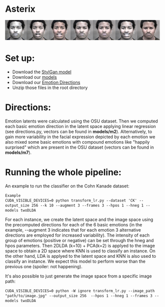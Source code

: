 
# Asterix
![](img.png)
# Set up:
* Download the [StylGan model](https://drive.google.com/file/d/1Y0WMfL7LFgjJy-8FbxhmS1K-YXHRNwKs/view?usp=sharing)
* Download our [models](https://drive.google.com/file/d/1Y0WMfL7LFgjJy-8FbxhmS1K-YXHRNwKs/view?usp=sharing)
* Download our [Emotion Directions](https://drive.google.com/file/d/1J2rEOB_agwhl26byqEML4XbEZpBgDfVj/view?usp=sharing)
* Unzip those files in the root directory

# Directions:

Emotion latents were calculated using the OSU dataset. Then we computed each basic emotion direction in the latent space applying linear regression (see directions.py, vectors can be found in **models/m2**).
Alternatively, to gain more variability in the facial expression depicted by each emotion we also mixed some basic emotions with compound emotions like "happily surprised" which are present in the OSU dataset (vectors can be found in **models/m7**).

# Running the whole pipeline:

An example to run the classifier on the Cohn Kanade dataset:
```
Example
CUDA_VISIBLE_DEVICES=0 python transform_lr.py --dataset 'CK' --output_size 256 --k 10 --augment 3 --frames 3 --hpos 1 --hneg 1 --models twoDLDA
```

For each instance, we create the latent space and the image space using the precomputed directions for each of the 6 basic emotions (in the example, --augment 3 indicates that for each emotion 3 alternative directions are employed for increased variability). The intensity of each group of emotions (positive or negative) can be set through the hneg and hpos parameters.
Then 2DLDA (k=10) + PCA(k=2) is applyed to the image space to obtain a 2D space where KNN is used to classify an instance. 
On the other hand, LDA is applyed to the latent space and KNN is also used to classify an instance. We expect this model to perform worse than the previous one (spoiler: not happening).

It's also possible to just generate the image space from a specific image path:

```
CUDA_VISIBLE_DEVICES=0 python -W ignore transform_lr.py --image_path "path/to/image.jpg" --output_size 256  --hpos 1 --hneg 1 --frames 3 --models twoDLDA
```

